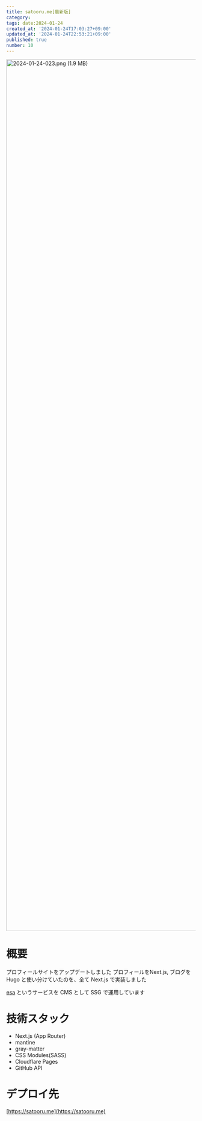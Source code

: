 ```yaml
---
title: satooru.me[最新版]
category:
tags: date:2024-01-24
created_at: '2024-01-24T17:03:27+09:00'
updated_at: '2024-01-24T22:53:21+09:00'
published: true
number: 10
---
```


<img width="2314" alt="2024-01-24-023.png (1.9 MB)" src="/images/articles/10/cfae7540-cef5-424e-bfae-20351803fd3d.png">


# 概要
プロフィールサイトをアップデートしました
プロフィールをNext.js, ブログをHugo と使い分けていたのを、全て Next.js で実装しました

[esa](https://esa.io/) というサービスを CMS として SSG で運用しています

# 技術スタック
- Next.js (App Router)
- mantine
- gray-matter
- CSS Modules(SASS)
- Cloudflare Pages
- GitHub API

# デプロイ先
[https://satooru.me](https://satooru.me)

